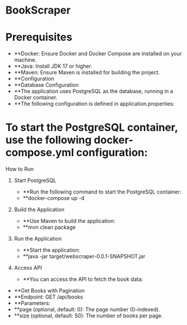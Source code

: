 # BookScraper
# 
# 
# 
# Prerequisites
- **Docker: Ensure Docker and Docker Compose are installed on your machine.
- **Java: Install JDK 17 or higher.
- **Maven: Ensure Maven is installed for building the project.
- **Configuration
- **Database Configuration
- **The application uses PostgreSQL as the database, running in a Docker container.
- **The following configuration is defined in application.properties:
# 
# 
# To start the PostgreSQL container, use the following docker-compose.yml configuration:

How to Run
1. Start PostgreSQL
   - **Run the following command to start the PostgreSQL container:
   - **docker-compose up -d


2. Build the Application
   - **Use Maven to build the application:
   - **mvn clean package

3. Run the Application
   - **Start the application:
   - **java -jar target/webscraper-0.0.1-SNAPSHOT.jar
4. Access API
   - **You can access the API to fetch the book data:

- **Get Books with Pagination
- **Endpoint: GET /api/books
- **Parameters:
- **page (optional, default: 0): The page number (0-indexed).
- **size (optional, default: 50): The number of books per page.




#
